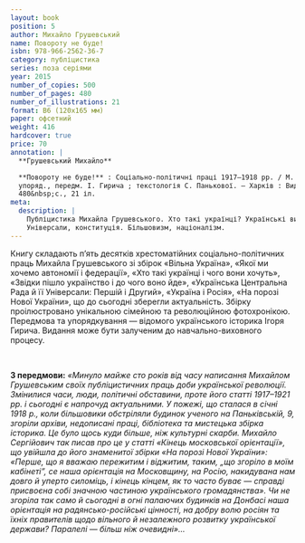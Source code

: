 ```yaml
---
layout: book
position: 5
author: Михайло Грушевський
name: Повороту не буде! 
isbn: 978-966-2562-36-7
category: публіцистика
series: поза серіями
year: 2015
number_of_copies: 500
number_of_pages: 480
number_of_illustrations: 21
format: В6 (120х165 мм)
paper: офсетний
weight: 416
hardcover: true
price: 70
annotation: |
  **Грушевський Михайло**

  **Повороту не буде!** : Соціально-політичні праці 1917–1918 рр. / М. С. Грушевський ; 
  упоряд., передм. І. Гирича ; текстологія С. Панькової. — Харків : Видавець Савчук О. О., 2015. — 
  480&nbsp;с., 21 іл.
meta:
  description: |
    Публіцистика Михайла Грушевського. Хто такі українці? Українські визвольні змагання 1917-1919 р.
    Універсали, конституція. Більшовизм, націоналізм.
---
```


Книгу складають п’ять десятків хрестоматійних соціально-політичних праць Михайла Грушевського зі збірок «Вільна Україна», 
«Якої ми хочемо автономії і федерації», «Хто такі українці і чого вони хочуть», «Звідки пішло українство і до чого воно 
йде», «Українська Центральна Рада й її Універсали: Першій і Другий», «Україна і Росія», «На порозі Нової України», 
що до сьогодні зберегли актуальність.
Збірку проілюстровано унікальною сімейною та революційною фотохронікою. 
Передмова та упорядкування — відомого українського історика Ігоря Гирича. Видання може бути залученим 
до навчально-виховного процесу.


&nbsp;
&nbsp;






**З передмови:** *«Минуло майже сто років від часу написання Михайлом Грушевським своїх публіцистичних праць
доби української революції. Змінилися часи, люди, політичні обставини, проте його статті 1917–1921 рр. і сьогодні є напрочуд актуальними. У пожежі, що сталася в січні 1918 р., коли більшовики обстріляли будинок ученого на Паньківській, 9, згоріли архіви, недописані праці, бібліотека та мистецька збірка історика.
Це було щось куди більше, ніж культурні скарби. Михайло Сергійович так писав про це у статті «Кінець
московської орієнтації», що увійшла до його знаменитої збірки «На порозі Нової України»: «Перше, що я
вважаю пережитим і віджитим, таким, „що згоріло в моїм кабінеті”, се наша орієнтація на Московщину, на
Росію, накидувана нам довго й уперто силоміць, і кінець кінцем, як то часто буває — справді присвоєна
собі значною частиною українського громадянства».
Чи не згоріла так само й сьогодні в огні палаючих будинків на Донбасі наша орієнтація на радянсько-російські цінності, на добру волю росіян та їхніх правителів щодо вільного й незалежного розвитку української держави? Паралелі — більш ніж очевидні»...*
